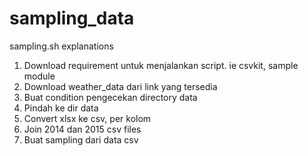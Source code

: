 # sampling_data

sampling.sh explanations
1. Download requirement untuk menjalankan script. ie csvkit, sample module
2. Download weather_data dari link yang tersedia
3. Buat condition pengecekan directory data
4. Pindah ke dir data
5. Convert xlsx ke csv, per kolom 
6. Join 2014 dan 2015 csv files
7. Buat sampling dari data csv
